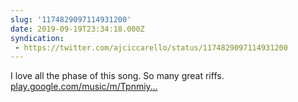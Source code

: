 ```yaml
---
slug: '1174829097114931200'
date: 2019-09-19T23:34:18.000Z
syndication:
 - https://twitter.com/ajciccarello/status/1174829097114931200
---
```


I love all the phase of this song. So many great riffs.
[play.google.com/music/m/Tpnmiy…](https://play.google.com/music/m/Tpnmiyhkoe7er5tm3zikqi7sxku?t=Roundabout_-_Yes)
